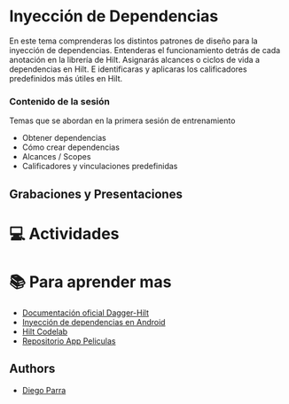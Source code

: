 
# Inyección de Dependencias
En este tema comprenderas los distintos patrones de diseño para la inyección de dependencias. Entenderas el funcionamiento detrás de cada anotación en la librería de Hilt. Asignarás alcances o ciclos de vida a dependencias en Hilt. E identificaras y aplicaras los calificadores predefinidos más útiles en Hilt.

### Contenido de la sesión

Temas que se abordan en la primera sesión de entrenamiento

- Obtener dependencias
- Cómo crear dependencias
- Alcances / Scopes
- Calificadores y vinculaciones predefinidas

## Grabaciones y Presentaciones

# :computer:  Actividades 

# :books: Para aprender mas
- [Documentación oficial Dagger-Hilt](https://dagger.dev/hilt/)
- [Inyección de dependencias en Android](https://developer.android.com/training/dependency-injection?hl=es-419)
- [Hilt Codelab](https://developer.android.com/codelabs/android-hilt?hl=es-419#2)
- [Repositorio App Peliculas](https://github.com/wizelineacademy/sample-movies-app-BAZANDROID4-2023/tree/dependency-injection/main)

## Authors

- [Diego Parra]()

